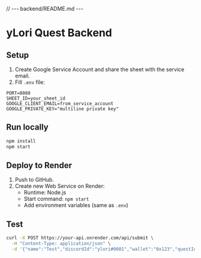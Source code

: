 // --- backend/README.md ---
# yLori Quest Backend

## Setup
1. Create Google Service Account and share the sheet with the service email.
2. Fill `.env` file:
```
PORT=8080
SHEET_ID=your_sheet_id
GOOGLE_CLIENT_EMAIL=from_service_account
GOOGLE_PRIVATE_KEY="multiline private key"
```

## Run locally
```bash
npm install
npm start
```

## Deploy to Render
1. Push to GitHub.
2. Create new Web Service on Render:
   - Runtime: Node.js
   - Start command: `npm start`
   - Add environment variables (same as `.env`)

## Test
```bash
curl -X POST https://your-api.onrender.com/api/submit \
  -H "Content-Type: application/json" \
  -d '{"name":"Test","discordId":"ylori#0001","wallet":"0x123","questId":"quest-001"}'
```
